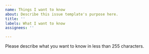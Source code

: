 ```yaml
---
name: Things I want to know
about: Describe this issue template's purpose here.
title: ''
labels: What I want to know
assignees: ''

---
```


Please describe what you want to know in less than 255 characters.
